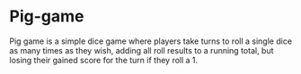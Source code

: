 # Pig-game

Pig game is a simple dice game where players take turns to roll a single dice as many times as they wish, 
adding all roll results to a running total, but losing their gained score for the turn if they roll a 1.
